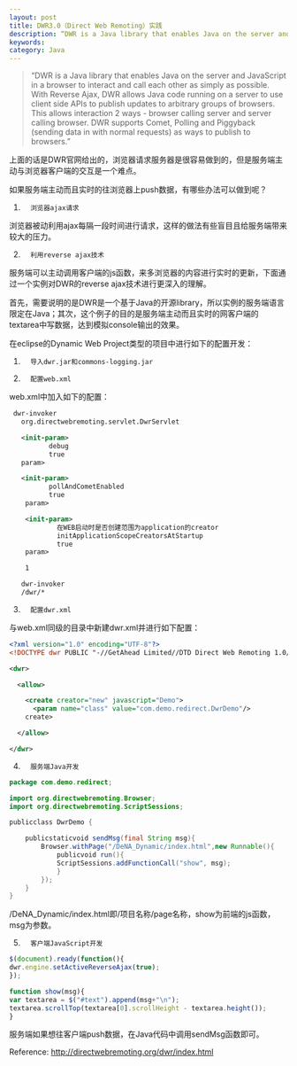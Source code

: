 ```yaml
---
layout: post
title: DWR3.0（Direct Web Remoting）实践
description: “DWR is a Java library that enables Java on the server and JavaScript in a browser to interact and call each other as simply as possible. With Reverse Ajax, DWR allows Java code running on a server to use client side APIs to publish updates to arbitrary groups of browsers. This allows interaction 2 ways - browser calling server and server calling browser. DWR supports Comet, Polling and Piggyback (sending data in with normal requests) as ways to publish to browsers.”
keywords: 
category: Java
---
```


>“DWR is a Java library that enables Java on the server and JavaScript in a browser to interact and call each other as simply as possible. With Reverse Ajax, DWR allows Java code running on a server to use client side APIs to publish updates to arbitrary groups of browsers. This allows interaction 2 ways - browser calling server and server calling browser. DWR supports Comet, Polling and Piggyback (sending data in with normal requests) as ways to publish to browsers.”

上面的话是DWR官网给出的，浏览器请求服务器是很容易做到的，但是服务端主动与浏览器客户端的交互是一个难点。

如果服务端主动而且实时的往浏览器上push数据，有哪些办法可以做到呢？

1.       浏览器ajax请求

浏览器被动利用ajax每隔一段时间进行请求，这样的做法有些盲目且给服务端带来较大的压力。

2.       利用reverse ajax技术

服务端可以主动调用客户端的js函数，来多浏览器的内容进行实时的更新，下面通过一个实例对DWR的reverse ajax技术进行更深入的理解。

首先，需要说明的是DWR是一个基于Java的开源library，所以实例的服务端语言限定在Java；其次，这个例子的目的是服务端主动而且实时的网客户端的textarea中写数据，达到模拟console输出的效果。

在eclipse的Dynamic Web Project类型的项目中进行如下的配置开发：

1.       导入dwr.jar和commons-logging.jar
2.       配置web.xml

web.xml中加入如下的配置：

```xml 
 dwr-invoker 
   org.directwebremoting.servlet.DwrServlet

   <init-param> 
          debug 
          true 
   param>

   <init-param> 
          pollAndCometEnabled 
          true 
    param>

    <init-param> 
            在WEB启动时是否创建范围为application的creator 
            initApplicationScopeCreatorsAtStartup 
            true 
    param>

    1

   dwr-invoker 
   /dwr/*
   ```
 
3.       配置dwr.xml

与web.xml同级的目录中新建dwr.xml并进行如下配置：

```xml
<?xml version="1.0" encoding="UTF-8"?> 
<!DOCTYPE dwr PUBLIC "-//GetAhead Limited//DTD Direct Web Remoting 1.0//EN" "http://getahead.org/dwr/dwr10.dtd"> 

<dwr> 

  <allow> 

    <create creator="new" javascript="Demo"> 
      <param name="class" value="com.demo.redirect.DwrDemo"/> 
    create> 

  </allow> 

</dwr>
```

4.       服务端Java开发

```Java
package com.demo.redirect;

import org.directwebremoting.Browser;
import org.directwebremoting.ScriptSessions;

publicclass DwrDemo {

	publicstaticvoid sendMsg(final String msg){
		Browser.withPage("/DeNA_Dynamic/index.html",new Runnable(){
			publicvoid run(){
			ScriptSessions.addFunctionCall("show", msg);
			}
		});
	}
}
```

/DeNA_Dynamic/index.html即/项目名称/page名称，show为前端的js函数，msg为参数。

5.       客户端JavaScript开发

```JavaScript
$(document).ready(function(){
dwr.engine.setActiveReverseAjax(true);
});

function show(msg){
var textarea = $("#text").append(msg+"\n");
textarea.scrollTop(textarea[0].scrollHeight - textarea.height());
}
```

服务端如果想往客户端push数据，在Java代码中调用sendMsg函数即可。

 

Reference: <http://directwebremoting.org/dwr/index.html>

